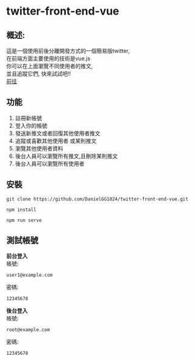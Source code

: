 
# twitter-front-end-vue

## 概述:
這是一個使用前後分離開發方式的一個簡易版twitter,<br>
在前端方面主要使用的技術是vue.js<br>
你可以在上面瀏覽不同使用者的推文,<br> 
並且追蹤它們, 快來試試吧!!<br>
[前往](https://danielgg1024.github.io/twitter-front-end-vue/#/login)

## 功能
1. 註冊新帳號
2. 登入你的帳號
3. 發送新推文或者回復其他使用者推文
4. 追蹤或喜歡其他使用者 或某則推文
5. 瀏覽其他使用者資料
6. 後台人員可以瀏覽所有推文,且刪除某則推文
7. 後台人員可以瀏覽所有使用者

## 安裝

```
git clone https://github.com/DanielGG1024/twitter-front-end-vue.git
```
```
npm install 
```
```
npm run serve
```
## 測試帳號

**前台登入**<br>
帳號:
```
user1@example.com
```
密碼:
```
12345678
```
**後台登入**<br>
帳號:
```
root@example.com
```
密碼:
```
12345678
```
